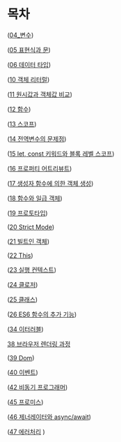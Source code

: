 # 목차

([04_변수](https://github.com/juhee-playground/reading/blob/main/ModernJavascriptDeepDive/04_Variable.md))

([05 표현식과 문](https://github.com/juhee-playground/reading/blob/main/ModernJavascriptDeepDive/05_ExpressionAndStatement.md))

([06 데이터 타입](https://github.com/juhee-playground/reading/blob/main/ModernJavascriptDeepDive/06_DataType.md))

([10 객체 리터럴](https://github.com/juhee-playground/reading/blob/main/ModernJavascriptDeepDivee/10_Object.md))

([11 원시값과 객체값 비교](https://github.com/juhee-playground/reading/blob/main/ModernJavascriptDeepDivee/11_Comparing%20primitive%20values%20%E2%80%8B%E2%80%8Bto%20objects.md))

([12 함수](https://github.com/juhee-playground/reading/blob/main/ModernJavascriptDeepDivee/12_Function.md))

([13 스코프](https://github.com/juhee-playground/reading/blob/main/ModernJavascriptDeepDivee/13_Scope.md))

([14 전역변수의 문제점](https://github.com/juhee-playground/reading/blob/main/ModernJavascriptDeepDivee/14_ProblemOfGlobalVariable.md))

([15 let, const 키워드와 블록 레벨 스코프](https://github.com/juhee-playground/reading/blob/main/ModernJavascriptDeepDivee/15_let%2CconstAndBlockLevelScope.md))

([16 프로퍼티 어트리뷰트](https://github.com/juhee-playground/reading/blob/main/ModernJavascriptDeepDivee/16_PropertyAttribute%20copy.md))

([17 생성자 함수에 의한 객체 생성](https://github.com/juhee-playground/reading/blob/main/ModernJavascriptDeepDivee/17_Object%20Created%20By%20ConstructorFunction.md))

([18 함수와 일급 객체](https://github.com/juhee-playground/reading/blob/main/ModernJavascriptDeepDivee/18_FunctionAndFirstClassFunction.md))

([19 프로토타입](https://github.com/juhee-playground/reading/blob/main/ModernJavascriptDeepDivee/19_Prototype.md))

([20 Strict Mode](https://github.com/juhee-playground/reading/blob/main/ModernJavascriptDeepDivee/20_StrictMode.md))

([21 빌트인 객체](https://github.com/juhee-playground/reading/blob/main/ModernJavascriptDeepDivee/21_BuiltInObject.md))

([22 This](https://github.com/juhee-playground/reading/blob/main/ModernJavascriptDeepDivee/22_This.md))

([23 실행 컨텍스트](https://github.com/juhee-playground/reading/blob/main/ModernJavascriptDeepDivee/23_ExecutionContext.md))

([24 클로저](https://github.com/juhee-playground/reading/blob/main/ModernJavascriptDeepDivee/24_Closures.md))

([25 클래스](https://github.com/juhee-playground/reading/blob/main/ModernJavascriptDeepDivee/25_Class.md))

([26 ES6 함수의 추가 기능](https://github.com/juhee-playground/reading/blob/main/ModernJavascriptDeepDivee/26_ESGFunction.md))

([34 이터러블](https://github.com/juhee-playground/reading/blob/main/ModernJavascriptDeepDivee/34_iterable.md))

[38 브라우저 렌더링 과정](https://github.com/juhee-playground/reading/blob/main/ModernJavascriptDeepDivee/38_Browser'sRenderingProcess.md)

([39 Dom](https://github.com/juhee-playground/reading/blob/main/ModernJavascriptDeepDivee/39_Dom.md))

([40 이벤트](https://github.com/juhee-playground/reading/blob/main/ModernJavascriptDeepDivee/40_Event.md))

([42 비동기 프로그래머](https://github.com/juhee-playground/reading/blob/main/ModernJavascriptDeepDivee/42_AsynchronousProgramming.md))

([45 프로미스](https://github.com/juhee-playground/reading/blob/main/ModernJavascriptDeepDivee/45_Promise.md))

([46 제너레이터와 async/await](https://github.com/juhee-playground/reading/blob/main/ModernJavascriptDeepDivee/46_GeneratorAndAsyncAwait.md))

([47 에러처리](https://github.com/juhee-playground/reading/blob/main/ModernJavascriptDeepDivee/47_ErrorHandling.md)
)